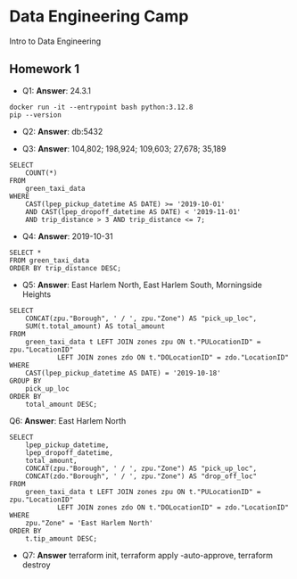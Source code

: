 # Data Engineering Camp
Intro to Data Engineering 

## Homework 1
- Q1: **Answer**: 24.3.1
```
docker run -it --entrypoint bash python:3.12.8
pip --version
```

- Q2: **Answer**: db:5432
 
- Q3: **Answer**: 104,802; 198,924; 109,603; 27,678; 35,189
```
SELECT 
    COUNT(*)
FROM 
    green_taxi_data
WHERE 
    CAST(lpep_pickup_datetime AS DATE) >= '2019-10-01' 
    AND CAST(lpep_dropoff_datetime AS DATE) < '2019-11-01'
	AND trip_distance > 3 AND trip_distance <= 7;
```

- Q4: **Answer**: 2019-10-31
```
SELECT *
FROM green_taxi_data
ORDER BY trip_distance DESC;
```

- Q5: **Answer**: East Harlem North, East Harlem South, Morningside Heights
```
SELECT
    CONCAT(zpu."Borough", ' / ', zpu."Zone") AS "pick_up_loc",
    SUM(t.total_amount) AS total_amount
FROM
    green_taxi_data t LEFT JOIN zones zpu ON t."PULocationID" = zpu."LocationID"
			LEFT JOIN zones zdo ON t."DOLocationID" = zdo."LocationID"
WHERE
    CAST(lpep_pickup_datetime AS DATE) = '2019-10-18'
GROUP BY
    pick_up_loc
ORDER BY
    total_amount DESC;
```

Q6: **Answer**: East Harlem North
```
SELECT
    lpep_pickup_datetime,
    lpep_dropoff_datetime,
    total_amount, 
    CONCAT(zpu."Borough", ' / ', zpu."Zone") AS "pick_up_loc",
    CONCAT(zdo."Borough", ' / ', zpu."Zone") AS "drop_off_loc"
FROM
    green_taxi_data t LEFT JOIN zones zpu ON t."PULocationID" = zpu."LocationID"
			LEFT JOIN zones zdo ON t."DOLocationID" = zdo."LocationID"
WHERE
    zpu."Zone" = 'East Harlem North'
ORDER BY
    t.tip_amount DESC;
```

- Q7: **Answer** terraform init, terraform apply -auto-approve, terraform destroy
